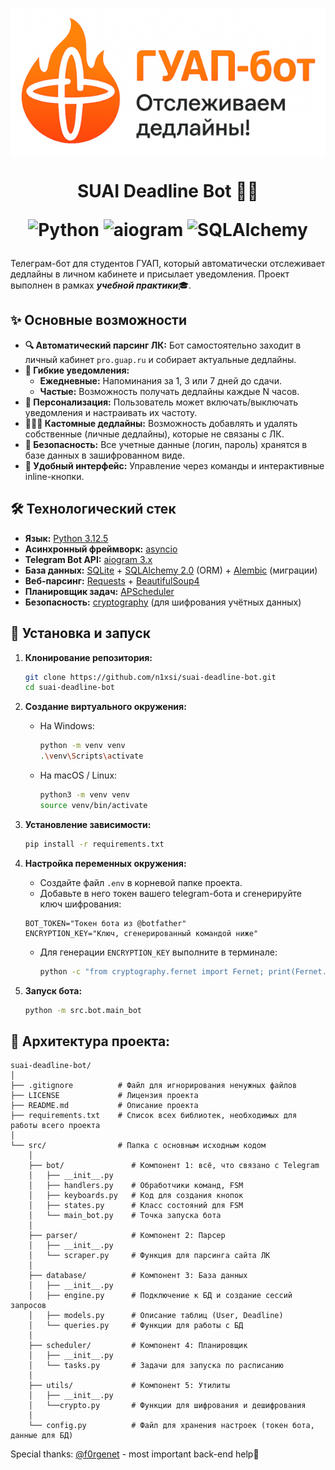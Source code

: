 <h1 align="center">
  <img src="resources/images/logo.png" align="top" alt="Logo">
</h1>

<h1 align="center">
    
  SUAI Deadline Bot 🤖🔥

  ![Python](https://custom-icon-badges.demolab.com/badge/3.10+-blue?logo=pythonn&label=Python)
  ![aiogram](https://img.shields.io/badge/aiogram-3.x-blueviolet?style=flat&logo=telegram)
  ![SQLAlchemy](https://custom-icon-badges.demolab.com/badge/2.0-red?logo=sqlalchemy&label=SQLAlchemy)
  
</h1>

Телеграм-бот для студентов ГУАП, который автоматически отслеживает дедлайны в личном кабинете и присылает уведомления. Проект выполнен в рамках <b><i>учебной практики</i></b>🎓.

## ✨ Основные возможности

*   **🔍 Автоматический парсинг ЛК:** Бот самостоятельно заходит в личный кабинет `pro.guap.ru` и собирает актуальные дедлайны.
*   **🔔 Гибкие уведомления:**
    *   **Ежедневные:** Напоминания за 1, 3 или 7 дней до сдачи.
    *   **Частые:** Возможность получать дедлайны каждые N часов.
*   **🎨 Персонализация:** Пользователь может включать/выключать уведомления и настраивать их частоту.
*   **🙋🏻‍♂️ Кастомные дедлайны:** Возможность добавлять и удалять собственные (личные дедлайны), которые не связаны с ЛК.
*   **🔐 Безопасность:** Все учетные данные (логин, пароль) хранятся в базе данных в зашифрованном виде.
*   **📲 Удобный интерфейс:** Управление через команды и интерактивные inline-кнопки.

## 🛠 Технологический стек

*   **Язык:** [Python 3.12.5](https://www.python.org/downloads/release/python-3125)
*   **Асинхронный фреймворк:** [asyncio](https://docs.python.org/3/library/asyncio.html)
*   **Telegram Bot API:** [aiogram 3.x](https://docs.aiogram.dev/en/v3.22.0)
*   **База данных:** [SQLite](https://www.sqlite.org/docs.html) + [SQLAlchemy 2.0](https://docs.sqlalchemy.org/en/20) (ORM) + [Alembic](https://alembic.sqlalchemy.org/en/latest) (миграции)
*   **Веб-парсинг:** [Requests](https://requests.readthedocs.io/en/latest) + [BeautifulSoup4](https://beautiful-soup-4.readthedocs.io/en/latest)
*   **Планировщик задач:** [APScheduler](https://apscheduler.readthedocs.io/en/stable/userguide.html)
*   **Безопасность:** [cryptography](https://cryptography.io/en/latest) (для шифрования учётных данных)

## 🚀 Установка и запуск

1.  **Клонирование репозитория:**
    ```bash
    git clone https://github.com/n1xsi/suai-deadline-bot.git
    cd suai-deadline-bot
    ```

2.  **Создание виртуального окружения:**
    *   На Windows:
        ```bash
        python -m venv venv
        .\venv\Scripts\activate
        ```
    *   На macOS / Linux:
        ```bash
        python3 -m venv venv
        source venv/bin/activate
        ```

3.  **Установление зависимости:**
    ```bash
    pip install -r requirements.txt
    ```

4.  **Настройка переменных окружения:**
    *   Создайте файл `.env` в корневой папке проекта.
    *   Добавьте в него токен вашего telegram-бота и сгенерируйте ключ шифрования:

    ```.env
    BOT_TOKEN="Токен бота из @botfather"
    ENCRYPTION_KEY="Ключ, сгенерированный командой ниже"
    ```
    *   Для генерации `ENCRYPTION_KEY` выполните в терминале:
        ```bash
        python -c "from cryptography.fernet import Fernet; print(Fernet.generate_key().decode())"
        ```

5.  **Запуск бота:**
    ```bash
    python -m src.bot.main_bot
    ```

## 📂 Архитектура проекта:
```
suai-deadline-bot/
│
├── .gitignore          # Файл для игнорирования ненужных файлов
├── LICENSE             # Лицензия проекта
├── README.md           # Описание проекта
├── requirements.txt    # Список всех библиотек, необходимых для работы всего проекта
│
└── src/                # Папка с основным исходным кодом
    │
    ├── bot/               # Компонент 1: всё, что связано с Telegram
    │   ├── __init__.py
    │   ├── handlers.py    # Обработчики команд, FSM
    │   ├── keyboards.py   # Код для создания кнопок
    │   ├── states.py      # Класс состояний для FSM
    │   └── main_bot.py    # Точка запуска бота
    │
    ├── parser/            # Компонент 2: Парсер
    │   ├── __init__.py
    │   └── scraper.py     # Функция для парсинга сайта ЛК
    │
    ├── database/          # Компонент 3: База данных
    │   ├── __init__.py
    │   ├── engine.py      # Подключение к БД и создание сессий запросов
    │   ├── models.py      # Описание таблиц (User, Deadline)
    │   └── queries.py     # Функции для работы с БД
    │
    ├── scheduler/         # Компонент 4: Планировщик
    │   ├── __init__.py
    │   └── tasks.py       # Задачи для запуска по расписанию
    │
    ├── utils/             # Компонент 5: Утилиты
    │   ├── __init__.py
    │   └──crypto.py       # Функции для шифрования и дешифрования
    │
    └── config.py          # Файл для хранения настроек (токен бота, данные для БД)
```

Special thanks: [@f0rgenet](https://github.com/f0rgenet) - most important back-end help🙏
